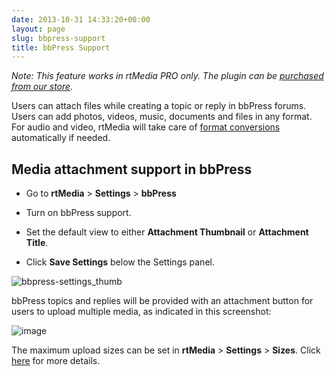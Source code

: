 ```yaml
---
date: 2013-10-31 14:33:20+00:00
layout: page
slug: bbpress-support
title: bbPress Support
---
```


_Note: This feature works in rtMedia PRO only. The plugin can be [purchased from our store](https://rtcamp.com/store/rtmedia-pro/)._

Users can attach files while creating a topic or reply in bbPress forums. Users can add photos, videos, music, documents and files in any format. For audio and video, rtMedia will take care of [format conversions](https://rtcamp.com/rtmedia/addons/compare-encoding-solutions/) automatically if needed.


## Media attachment support in bbPress





	
  * Go to **rtMedia** > **Settings** > **bbPress**

	
  * Turn on bbPress support.

	
  * Set the default view to either **Attachment Thumbnail** or **Attachment Title**.

	
  * Click **Save Settings** below the Settings panel.


![bbpress-settings_thumb](https://rtcamp.com/wp-content/uploads/2013/10/bbpresssettings_thumb.png)

bbPress topics and replies will be provided with an attachment button for users to upload multiple media, as indicated in this screenshot:

![image](https://rtcamp.com/wp-content/uploads/2013/10/image20.png)

The maximum upload sizes can be set in **rtMedia** > **Settings** > **Sizes**. Click [here](https://rtcamp.com/rtmedia/docs/admin/rtmedia-settings/sizes-settings/) for more details.
